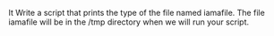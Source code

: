 It Write a script that prints the type of the file named iamafile. The file iamafile will be in the /tmp directory when we will run your script.

